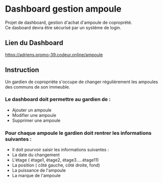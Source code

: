 # Dashboard gestion ampoule

Projet de dashboard, gestion d'achat d'ampoule de coproprété.
<br/>
Ce dasboard devra être sécurisé par un système de login.
## Lien du Dashboard
<https://adriens.promo-39.codeur.online/ampoule>

## Instruction 
Un gardien de copropriéte s'occupe de changer régulièrement les ampoules des communs de son immeuble.
### Le dashboard doit permettre au gardien de :
* Ajouter un ampoule
* Modifier une ampoule
* Supprimer une ampoule

### Pour chaque ampoule le gardien doit rentrer les informations suivantes :
* Il doit pourvoir saisir les informations suivantes :
* La date du changement
* L'étage ( étage1, étage2, étage3.....étage11)
* La position ( côté gauche, côté droite, fond)
* La puissance de l'ampoule
* La marque de l'ampoule
